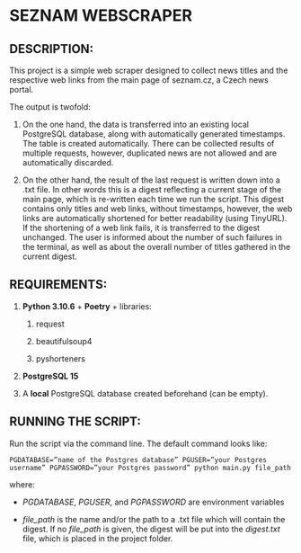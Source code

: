
# ﻿SEZNAM WEBSCRAPER

## DESCRIPTION:

This project is a simple web scraper designed to collect news titles and the respective web links from the main page of seznam.cz, a Czech news portal.

The output is twofold:

1. On the one hand, the data is transferred into an existing local PostgreSQL database, along with automatically generated timestamps. The table is created automatically. There can be collected results of multiple requests, however, duplicated news are not allowed and are automatically discarded.

2. On the other hand, the result of the last request is written down into a .txt file. In other words this is a digest reflecting a current stage of the main page, which is re-written each time we run the script. This digest contains only titles and web links, without timestamps, however, the web links are automatically shortened for better readability (using TinyURL). If the shortening of a web link fails, it is transferred to the digest unchanged. The user is informed about the number of such failures in the terminal, as well as about the overall number of titles gathered in the current digest.

## REQUIREMENTS:

1. **Python 3.10.6** + **Poetry** + libraries:

	1. request
	
	2. beautifulsoup4
	
	3. pyshorteners

2. **PostgreSQL 15**

3. A **local** PostgreSQL database created beforehand (can be empty).

## RUNNING THE SCRIPT:

Run the script via the command line. The default command looks like:

	PGDATABASE=”name of the Postgres database” PGUSER=”your Postgres username” PGPASSWORD=”your Postgres password” python main.py file_path

where:

- *PGDATABASE*, *PGUSER*, and *PGPASSWORD* are environment variables

- *file_path* is the name and/or the path to a .txt file which will contain the digest. If no *file_path* is given, the digest will be put into the *digest.txt* file, which is placed in the project folder.
